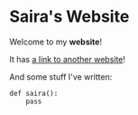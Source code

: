 # Saira's Website

Welcome to my **website**!

It has [a link to another website](https://www.google.com)!

And some stuff I've written:

```
def saira():
    pass
```
